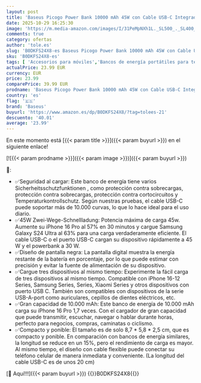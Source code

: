 ```yaml
---
layout: post
title: 'Baseus Picogo Power Bank 10000 mAh 45W con Cable USB-C Integrado  PD 3.0 QC 4+ Batería Externas de 45W  2 USB-C y 1 USB-A  Powerbank para iPhone 16/15/14 Series  MacBook  Galaxy S24 Ultra'
date: 2025-10-29 16:25:30
image: 'https://m.media-amazon.com/images/I/31PeMpNXh1L._SL500_._SL400_.jpg'
comments: true
category: ofertas
author: 'tole.es'
slug: 'B0DKFS24X8-es Baseus Picogo Power Bank 10000 mAh 45W con Cable USB-C...'
sku: 'B0DKFS24X8-es'
tags: [ 'Accesorios para móviles','Bancos de energía portátiles para teléfonos móviles','Cargadores para móviles','Comunicación móvil y accesorios','Electrónica','baseus','iphone','🇪🇸', ]
actualPrice: 23.99 EUR
currency: EUR
price: 23.99
comparePrice: 39.99 EUR
prodname: 'Baseus Picogo Power Bank 10000 mAh 45W con Cable USB-C Integrado  PD 3.0 QC 4+ Batería Externas de 45W  2 USB-C y 1 USB-A  Powerbank para iPhone 16/15/14 Series  MacBook  Galaxy S24 Ultra'
country: 'es'
flag: '🇪🇸'
brand: 'Baseus'
buyurl: 'https://www.amazon.es/dp/B0DKFS24X8/?tag=tolees-21'
descuento: '40.01'
average: '23.99'
---
```


En este momento está [{{< param title >}}]({{< param buyurl >}}) en el siguiente enlace!

[![{{< param prodname >}}]({{< param image >}})]({{< param buyurl >}})

🔎:

- ✅Seguridad al cargar: Este banco de energía tiene varios Sicherheitsschutzfunktionen , como protección contra sobrecargas, protección contra sobrecargas, protección contra cortocircuitos y Temperaturkontrollschutz. Según nuestras pruebas, el cable USB-C puede soportar más de 10.000 curvas, lo que lo hace ideal para el uso diario.
- ✅45W Zwei-Wege-Schnellladung: Potencia máxima de carga 45w. Aumente su iPhone 16 Pro al 57% en 30 minutos y cargue Samsung Galaxy S24 Ultra al 63% para una carga verdaderamente eficiente. El cable USB-C o el puerto USB-C cargan su dispositivo rápidamente a 45 W y el powerbank a 30 W.
- ✅Diseño de pantalla negra: La pantalla digital muestra la energía restante de la batería en porcentaje, por lo que puede estimar con precisión y evitar la fuente de alimentación de su dispositivo.
- ✅Cargue tres dispositivos al mismo tiempo: Experimente la fácil carga de tres dispositivos al mismo tiempo. Compatible con iPhone 16-12 Series, Samsung Series, Series, Xiaomi Series y otros dispositivos con puerto USB C. También son compatibles con dispositivos de la serie USB-A-port como auriculares, cepillos de dientes eléctricos, etc.
- ✅Gran capacidad de 10.000 mAh: Este banco de energía de 10.000 mAh carga su iPhone 16 Pro 1,7 veces. Con el cargador de gran capacidad que puede transmitir, escuchar, navegar o hablar durante horas, perfecto para negocios, compras, caminatas o ciclismo.
- ✅Compacto y ponible: El tamaño es de solo 8,7 * 5,8 * 2,5 cm, que es compacto y ponible. En comparación con bancos de energía similares, la longitud se reduce en un 15%, pero el rendimiento de carga es mayor. Al mismo tiempo, el diseño con cable flexible puede conectar su teléfono celular de manera inmediata y conveniente. (La longitud del cable USB-C es de unos 20 cm)

[🛒 Aquí!!!]({{< param buyurl >}})
{{<world>}}B0DKFS24X8{{</world>}}
